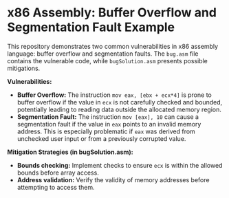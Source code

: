 # x86 Assembly: Buffer Overflow and Segmentation Fault Example

This repository demonstrates two common vulnerabilities in x86 assembly language: buffer overflow and segmentation faults.  The `bug.asm` file contains the vulnerable code, while `bugSolution.asm` presents possible mitigations.

**Vulnerabilities:**
* **Buffer Overflow:** The instruction `mov eax, [ebx + ecx*4]` is prone to buffer overflow if the value in `ecx` is not carefully checked and bounded, potentially leading to reading data outside the allocated memory region. 
* **Segmentation Fault:** The instruction `mov [eax], 10` can cause a segmentation fault if the value in `eax` points to an invalid memory address. This is especially problematic if `eax` was derived from unchecked user input or from a previously corrupted value.

**Mitigation Strategies (in bugSolution.asm):**
* **Bounds checking:**  Implement checks to ensure `ecx` is within the allowed bounds before array access.
* **Address validation:** Verify the validity of memory addresses before attempting to access them.